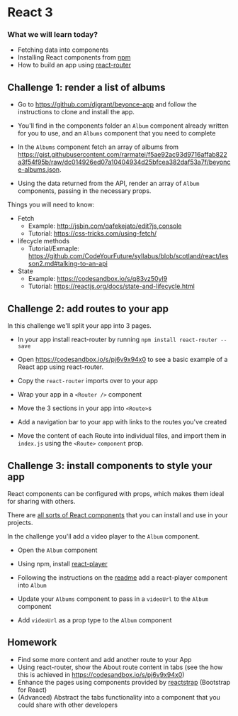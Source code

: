 # React 3

### What we will learn today?

- Fetching data into components
- Installing React components from [npm](https://www.npmjs.com/search?q=react)
- How to build an app using [react-router](https://www.npmjs.com/package/react-router)

## Challenge 1: render a list of albums

- Go to https://github.com/djgrant/beyonce-app and follow the instructions to clone and install the app.

- You'll find in the components folder an `Album` component already written for you to use, and an `Albums` component that you need to complete

- In the `Albums` component fetch an array of albums from https://gist.githubusercontent.com/rarmatei/f5ae92ac93d9716affab822a3f54f95b/raw/dc014926ed07a10404934d25bfcea382daf53a7f/beyonce-albums.json.

- Using the data returned from the API, render an array of `Album` components, passing in the necessary props.

Things you will need to know:
- Fetch
  - Example: http://jsbin.com/qafekejato/edit?js,console  
  - Tutorial: https://css-tricks.com/using-fetch/
- lifecycle methods
  - Tutorial/Exmaple: https://github.com/CodeYourFuture/syllabus/blob/scotland/react/lesson2.md#talking-to-an-api
- State
  - Example: https://codesandbox.io/s/q83vz50yl9
  - Tutorial: https://reactjs.org/docs/state-and-lifecycle.html


## Challenge 2: add routes to your app

In this challenge we'll split your app into 3 pages.

- In your app install react-router by running `npm install react-router --save`

- Open https://codesandbox.io/s/pj6v9x94x0 to see a basic example of a React app using react-router.

- Copy the `react-router` imports over to your app

- Wrap your app in a `<Router />` component

- Move the 3 sections in your app into `<Route>`s

- Add a navigation bar to your app with links to the routes you've created

- Move the content of each Route into individual files, and import them in `index.js` using the  `<Route>` `component` prop.


## Challenge 3: install components to style your app

React components can be configured with props, which makes them ideal for sharing with others.

There are [all sorts of React components](https://github.com/brillout/awesome-react-components#ui-components) that you can install and use in your projects.

In the challenge you'll add a video player to the `Album` component.

- Open the `Album` component

- Using npm, install [react-player](https://www.npmjs.com/package/react-player)

- Following the instructions on the [readme](https://www.npmjs.com/package/react-player) add a react-player component into `Album`

- Update your `Albums` component to pass in a `videoUrl` to the `Album` component

- Add `videoUrl` as a prop type to the `Album` component

## Homework

- Find some more content and add another route to your App
- Using react-router, show the About route content in tabs (see the how this is achieved in https://codesandbox.io/s/pj6v9x94x0)
- Enhance the pages using components provided by [reactstrap](https://reactstrap.github.io/) (Bootstrap for React)
- (Advanced) Abstract the tabs functionality into a component that you could share with other developers
